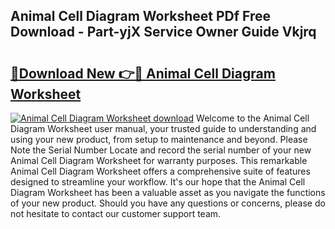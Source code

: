 ## Animal Cell Diagram Worksheet PDf Free Download - Part-yjX Service Owner Guide Vkjrq

# <h2><a href="http://dfo8mu.blite.top/?on=Animal+Cell+Diagram+Worksheet">🔗Download New 👉🔴 Animal Cell Diagram Worksheet</a></h2>

[![Animal Cell Diagram Worksheet download](https://i.imgur.com/lujVjoI.png)](http://dfo8mu.blite.top/?on=Animal+Cell+Diagram+Worksheet)
Welcome to the Animal Cell Diagram Worksheet user manual, your trusted guide to understanding and using your new product, from setup to maintenance and beyond. Please Note the Serial Number Locate and record the serial number of your new Animal Cell Diagram Worksheet for warranty purposes. This remarkable Animal Cell Diagram Worksheet offers a comprehensive suite of features designed to streamline your workflow. It's our hope that the Animal Cell Diagram Worksheet has been a valuable asset as you navigate the functions of your new product. Should you have any questions or concerns, please do not hesitate to contact our customer support team.
